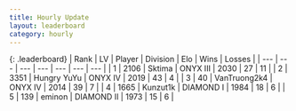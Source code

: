 ```yaml
---
title: Hourly Update
layout: leaderboard
category: hourly
---
```


{: .leaderboard}
| Rank | LV | Player | Division | Elo | Wins | Losses |
| --- | --- | --- | --- | --- | --- | --- |
| <span data-change="0">1</span> | 2106 | <span title="ID: 353063">Sktima</span> | ONYX III | <span data-change="0">2030</span> | <span data-change="0">27</span> | <span data-change="0">11</span> |
| <span data-change="1">2</span> | 3351 | <span title="ID: 164871">Hungry YuYu</span> | ONYX IV | <span data-change="9">2019</span> | <span data-change="1">43</span> | <span data-change="0">4</span> |
| <span data-change="-1">3</span> | 40 | <span title="ID: 621410">VanTruong2k4</span> | ONYX IV | <span data-change="0">2014</span> | <span data-change="0">39</span> | <span data-change="0">7</span> |
| <span data-change="0">4</span> | 1665 | <span title="ID: 392407">Kunzut1k</span> | DIAMOND I | <span data-change="0">1984</span> | <span data-change="0">18</span> | <span data-change="0">6</span> |
| <span data-change="1">5</span> | 139 | <span title="ID: 282716">eminon</span> | DIAMOND II | <span data-change="16">1973</span> | <span data-change="3">15</span> | <span data-change="1">6</span> |